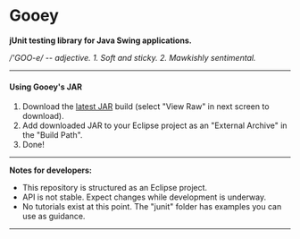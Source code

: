 Gooey
=====
<p><strong>jUnit testing library for Java Swing applications.</strong></p>
<i>/'GOO-e/ -- adjective. 1. Soft and sticky. 2. Mawkishly sentimental.</i><br/>
<hr>
<h4>Using Gooey's JAR</h4>
<ol>
<li>Download the <a href="https://github.com/robertoaflores/Gooey/blob/master/Gooey/gooey.jar">latest JAR</a> build (select "View Raw" in next screen to download).
<li>Add downloaded JAR to your Eclipse project as an "External Archive" in the "Build Path". 
<li>Done!
</ol>
<hr>
<strong>Notes for developers:</strong>
<ul>
<li>This repository is structured as an Eclipse project.<br/>
<li>API is not stable. Expect changes while development is underway.<br/>
<li>No tutorials exist at this point. The "junit" folder has examples you can use as guidance.
</ul>
<hr>
